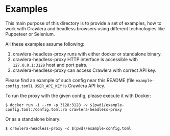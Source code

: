 # Examples

This main purpose of this directory is to provide a set of examples, how
to work with Crawlera and headless browsers using different technologies
like Puppeteer or Selenium.

All these examples assume following:

1. crawlera-headless-proxy runs with either docker or standalone binary.
2. crawlera-headless-proxy HTTP interface is accessible with `127.0.0.1:3128`
   host and port pairs.
3. crawlera-headless-proxy can access Crawlera with correct API key.

Please find an example of such config near this README (file
`example-config.toml`). `USER_API_KEY` is Crawlera API key.

To run the proxy with the given config, please execute it with Docker:

```console
$ docker run -i --rm -p 3128:3128 -v $(pwd)/example-config.toml:/config.toml:ro crawlera-headless-proxy
```

Or as a standalone binary:

```console
$ crawlera-headless-proxy -c $(pwd)/example-config.toml
```
